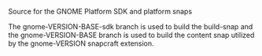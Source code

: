 Source for the GNOME Platform SDK and platform snaps

The gnome-VERSION-BASE-sdk branch is used to build the build-snap and the gnome-VERSION-BASE branch is used to build the content snap utilized by the gnome-VERSION snapcraft extension.
